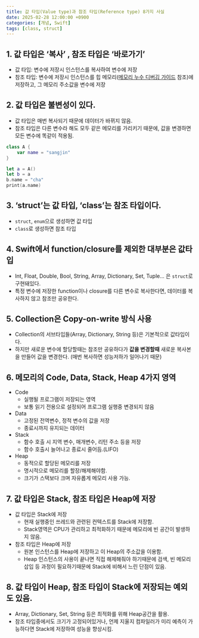 ```yaml
---
title: 값 타입(Value type)과 참조 타입(Reference type) 8가지 사실
date: 2025-02-28 12:00:00 +0900
categories: [개념, Swift]
tags: [class, struct]
---
```



## 1. 값 타입은 ‘복사’ , 참조 타입은 ‘바로가기’

- 값 타입: 변수에 저장시 인스턴스를 복사하여 변수에 저장
- 참조 타입: 변수에 저장시 인스턴스를 힙 메모리([메모리 누수 디버깅 가이드](https://ssangg77.github.io/posts/%EB%A9%94%EB%AA%A8%EB%A6%AC-%EB%88%84%EC%88%98-%EB%94%94%EB%B2%84%EA%B9%85-%EA%B0%80%EC%9D%B4%EB%93%9C/) 참조)에 저장하고, 그 메모리 주소값을 변수에 저장

## 2. 값 타입은 불변성이 있다.

- 값 타입은 매번 복사되기 때문에 데이터가 바뀌지 않음.
- 참조 타입은 다른 변수라 해도 모두 같은 메모리를 가리키기 때문에, 값을 변경하면 모든 변수에 똑같이 적용됨.

```swift
class A {
	var name = "sangjin"
}

let a = A()
let b = a
b.name = "cha"
print(a.name)
```

## 3. ‘struct’는 값 타입, ‘class’는 참조 타입이다.

- `struct`, `enum`으로 생성하면 값 타입
- `class`로 생성하면 참조 타입

## 4. Swift에서 function/closure를 제외한 대부분은 값타입

- Int, Float, Double, Bool, String, Array, Dictionary, Set, Tuple... 은 `struct`로 구현돼있다.
- 특정 변수에 저장한 function이나 closure를 다른 변수로 복사한다면, 데이터를 복사하지 않고 참조만 공유한다.

## 5. Collection은 Copy-on-write 방식 사용

- Collection의 서브타입들(Array, Dictionary, String 등)은 기본적으로 값타입이다.
- 하지만 새로운 변수에 할당할때는 참조만 공유하다가 **값을 변경할때** 새로운 복사본을 만들어 값을 변경한다. (매번 복사하면 성능저하가 일어나기 때문)

## 6. 메모리의 Code, Data, Stack, Heap 4가지 영역

- Code
    - 실행될 프로그램이 저장되는 영역
    - 보통 읽기 전용으로 설정되어 프로그램 실행중 변경되지 않음
- Data
    - 고정된 전역변수, 정적 변수의 값을 저장
    - 종료시까지 유지되는 데이터
- Stack
    - 함수 호출 시 지역 변수, 매개변수, 리턴 주소 등을 저장
    - 함수 호출시 늘어나고 종료시 줄어듬.(LIFO)
- Heap
    - 동적으로 할당된 메모리를 저장
    - 명시적으로 메모리를 할장/해제해야함.
    - 크기가 스택보다 크며 자유롭게 메모리 사용 가능.

## 7. 값 타입은 Stack, 참조 타입은 Heap에 저장

- 값 타입은 Stack에 저장
    - 현재 실행중인 쓰레드와 관련된 컨텍스트를 Stack에 저장함.
    - Stack영역은 CPU가 관리하고 최적화하기 때문에 메모리에 빈 공간이 발생하지 않음.
- 참조 타입은 Heap에 저장
    - 원본 인스턴스를  Heap에 저장하고 이 Heap의 주소값을 이용함.
    - Heap 인스턴스의 사용이 끝나면 직접 해제해줘야 하기때문에 검색, 빈 메모리 삽입 등 과정이 필요하기때문에 Stack에 비해서 느린 단점이 있음.


## 8. 값 타입이 Heap, 참조 타입이 Stack에 저장되는 예외도 있음.

- Array, Dictionary, Set, String 등은 최적화를 위해 Heap공간을 활용.
- 참조 타입중에서도 크기가 고정되어있거나, 언제 지울지 컴파일러가 미리 예측이 가능하다면 Stack에 저장하여 성능을 향상시킴.
